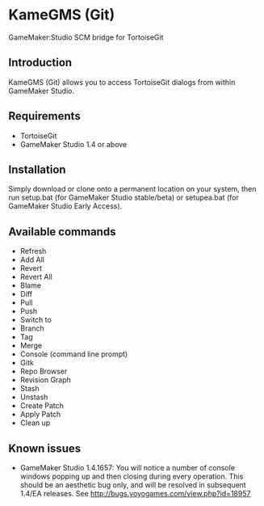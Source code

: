 # KameGMS (Git)
GameMaker:Studio SCM bridge for TortoiseGit

## Introduction
KameGMS (Git) allows you to access TortoiseGit dialogs from within GameMaker Studio.

## Requirements
- TortoiseGit
- GameMaker Studio 1.4 or above

## Installation
Simply download or clone onto a permanent location on your system, then run setup.bat (for GameMaker Studio stable/beta) or setupea.bat (for GameMaker Studio Early Access).

## Available commands
- Refresh
- Add All
- Revert
- Revert All
- Blame
- Diff
- Pull
- Push
- Switch to
- Branch
- Tag
- Merge
- Console (command line prompt)
- Gitk
- Repo Browser
- Revision Graph
- Stash
- Unstash
- Create Patch
- Apply Patch
- Clean up

## Known issues
- GameMaker Studio 1.4.1657: You will notice a number of console windows popping up and then closing during every operation. This should be an aesthetic bug only, and will be resolved in subsequent 1.4/EA releases. See http://bugs.yoyogames.com/view.php?id=18957
